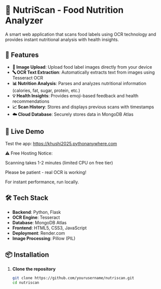 # 🍏 NutriScan - Food Nutrition Analyzer

A smart web application that scans food labels using OCR technology and provides instant nutritional analysis with health insights.

## 🌟 Features

- **📸 Image Upload**: Upload food label images directly from your device
- **🔤 OCR Text Extraction**: Automatically extracts text from images using Tesseract OCR
- **📊 Nutrition Analysis**: Parses and analyzes nutritional information (calories, fat, sugar, protein, etc.)
- **💡 Health Insights**: Provides emoji-based feedback and health recommendations
- **📈 Scan History**: Stores and displays previous scans with timestamps
- **☁️ Cloud Database**: Securely stores data in MongoDB Atlas

## 🚀 Live Demo

Test the app: https://khushi2025.pythonanywhere.com

⚠️ Free Hosting Notice:

Scanning takes 1-2 minutes (limited CPU on free tier)

Please be patient - real OCR is working!

For instant performance, run locally.

## 🛠️ Tech Stack

- **Backend**: Python, Flask
- **OCR Engine**: Tesseract
- **Database**: MongoDB Atlas
- **Frontend**: HTML5, CSS3, JavaScript
- **Deployment**: Render.com
- **Image Processing**: Pillow (PIL)

## 📦 Installation

1. **Clone the repository**
   ```bash
   git clone https://github.com/yourusername/nutriscan.git
   cd nutriscan
